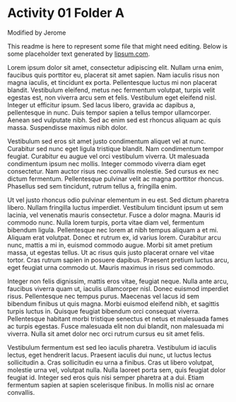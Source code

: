 # Activity 01 Folder A

Modified by Jerome 

This readme is here to represent some file that might need editing. Below is some placeholder text generated by [lipsum.com](https://lipsum.com).

Lorem ipsum dolor sit amet, consectetur adipiscing elit. Nullam urna enim, faucibus quis porttitor eu, placerat sit amet sapien. Nam iaculis risus non magna iaculis, et tincidunt ex porta. Pellentesque luctus mi non placerat blandit. Vestibulum eleifend, metus nec fermentum volutpat, turpis velit egestas est, non viverra arcu sem et felis. Vestibulum eget eleifend nisl. Integer ut efficitur ipsum. Sed lacus libero, gravida ac dapibus a, pellentesque in nunc. Duis tempor sapien a tellus tempor ullamcorper. Aenean sed vulputate nibh. Sed ac enim sed est rhoncus aliquam ac quis massa. Suspendisse maximus nibh dolor.

Vestibulum sed eros sit amet justo condimentum aliquet vel at nunc. Curabitur sed nunc eget ligula tristique blandit. Nam condimentum tempor feugiat. Curabitur eu augue vel orci vestibulum viverra. Ut malesuada condimentum ipsum nec mollis. Integer commodo viverra diam eget consectetur. Nam auctor risus nec convallis molestie. Sed cursus ex nec dictum fermentum. Pellentesque pulvinar velit ac magna porttitor rhoncus. Phasellus sed sem tincidunt, rutrum tellus a, fringilla enim.

Ut vel justo rhoncus odio pulvinar elementum in eu est. Sed dictum pharetra libero. Nullam fringilla luctus imperdiet. Vestibulum tincidunt ipsum ut sem lacinia, vel venenatis mauris consectetur. Fusce a dolor magna. Mauris id commodo nunc. Nulla lorem turpis, porta vitae diam vel, fermentum bibendum ligula. Pellentesque nec lorem at nibh tempus aliquam a et mi. Aliquam erat volutpat. Donec et rutrum ex, id varius lorem. Curabitur arcu nunc, mattis a mi in, euismod commodo augue. Morbi sit amet pretium massa, ut egestas tellus. Ut ac risus quis justo placerat ornare vel vitae tortor. Cras rutrum sapien in posuere dapibus. Praesent pretium luctus arcu, eget feugiat urna commodo ut. Mauris maximus in risus sed commodo.

Integer non felis dignissim, mattis eros vitae, feugiat neque. Nulla ante arcu, faucibus viverra quam ut, iaculis ullamcorper nisl. Donec euismod imperdiet risus. Pellentesque nec tempus purus. Maecenas vel lacus id sem bibendum finibus ut quis magna. Morbi euismod eleifend nibh, et sagittis turpis luctus in. Quisque feugiat bibendum orci consequat viverra. Pellentesque habitant morbi tristique senectus et netus et malesuada fames ac turpis egestas. Fusce malesuada elit non dui blandit, non malesuada mi viverra. Nulla sit amet dolor nec orci rutrum cursus eu sit amet felis.

Vestibulum fermentum est sed leo iaculis pharetra. Vestibulum id iaculis lectus, eget hendrerit lacus. Praesent iaculis dui nunc, ut luctus lectus sollicitudin a. Cras sollicitudin eu urna a finibus. Cras ut libero volutpat, molestie urna vel, volutpat nulla. Nulla laoreet porta sem, quis feugiat dolor feugiat id. Integer sed eros quis nisi semper pharetra at a dui. Etiam fermentum sapien at sapien scelerisque finibus. In mollis nisl ac ornare convallis.



